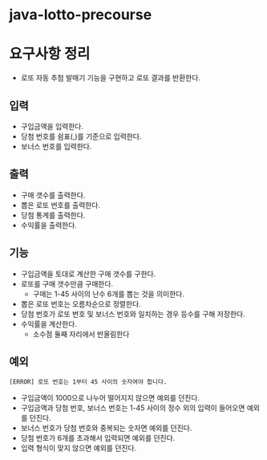 # java-lotto-precourse

# 요구사항 정리
- 로또 자동 추첨 발매기 기능을 구현하고 로또 결과를 반환한다.

## 입력

- 구입금액을 입력한다.
- 당첨 번호를 쉼표(,)를 기준으로 입력한다.
- 보너스 번호를 입력한다.

## 출력

- 구매 갯수를 출력한다.
- 뽑은 로또 번호를 출력한다.
- 당첨 통계를 출력한다.
- 수익률을 출력한다.

## 기능

- 구입금액을 토대로 계산한 구매 갯수를 구한다.
- 로또를 구매 갯수만큼 구매한다.
  - 구매는 1-45 사이의 난수 6개를 뽑는 것을 의미한다.
- 뽑은 로또 번호는 오름차순으로 정렬한다.
- 당첨 번호가 로또 번호 및 보너스 번호와 일치하는 경우 등수를 구해 저장한다.
- 수익률을 계산한다.
    - 소수점 둘째 자리에서 반올림한다

## 예외

```
[ERROR] 로또 번호는 1부터 45 사이의 숫자여야 합니다.
```

- 구입금액이 1000으로 나누어 떨어지지 않으면 예외를 던진다.
- 구입금액과 당첨 번호, 보너스 번호는 1-45 사이의 정수 외의 입력이 들어오면 예외를 던진다.
- 보너스 번호가 당첨 번호와 중복되는 숫자면 예외를 던진다. 
- 당첨 번호가 6개를 초과해서 입력되면 예외를 던진다.
- 입력 형식이 맞지 않으면 예외를 던진다.